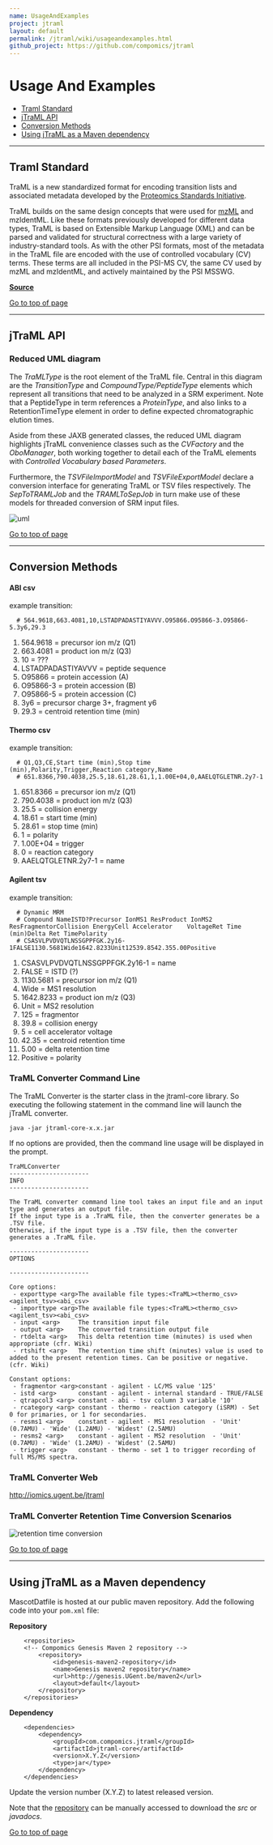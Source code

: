 ```yaml
---
name: UsageAndExamples
project: jtraml
layout: default
permalink: /jtraml/wiki/usageandexamples.html
github_project: https://github.com/compomics/jtraml
---
```


# Usage And Examples

 * [Traml Standard](#traml-standard)
 * [jTraML API](#jtraml-api)
 * [Conversion Methods](#conversion-methods)
 * [Using jTraML as a Maven dependency](#using-jtraml-as-a-maven-dependency)

----

## Traml Standard

TraML is a new standardized format for encoding transition lists and associated metadata developed by the [Proteomics Standards Initiative](http://www.psidev.info/).

TraML builds on the same design concepts that were used for [mzML](http://www.ncbi.nlm.nih.gov/pubmed/20716697) and mzIdentML. Like these formats previously developed for different data types, TraML is based on Extensible Markup Language (XML) and can be parsed and validated for structural correctness with a large variety of industry-standard tools. As with the other PSI formats, most of the metadata in the TraML file are encoded with the use of controlled vocabulary (CV) terms. These terms are all included in the PSI-MS CV, the same CV used by mzML and mzIdentML, and actively maintained by the PSI MSSWG.

[**Source**](http://www.psidev.info/traml)

[Go to top of page](#usage-and-examples)

----

## jTraML API

### Reduced UML diagram

The *TraMLType* is the root element of the TraML file. Central in this diagram are the *TransitionType* and *CompoundType/PeptideType* elements which represent all transitions that need to be analyzed in a SRM experiment. Note that a PeptideType in term references a *ProteinType*, and also links to a RetentionTimeType element in order to define expected chromatographic elution times.

Aside from these JAXB generated classes, the reduced UML diagram highlights jTraML convenience classes such as the *CVFactory* and the *OboManager*, both working together to detail each of the TraML elements with *Controlled Vocabulary based Parameters*.  

Furthermore, the *TSVFileImportModel* and *TSVFileExportModel* declare a conversion interface for generating TraML or TSV files respectively. The *SepToTRAMLJob* and the *TRAMLToSepJob* in turn make use of these models for threaded conversion of SRM input files.

![uml](https://github.com/compomics/jtraml/wiki/images/jtraml_0.2_uml.png)

[Go to top of page](#usage-and-examples)

----

## Conversion Methods

#### ABI csv

example transition:

```
  # 564.9618,663.4081,10,LSTADPADASTIYAVVV.O95866.O95866-3.O95866-5.3y6,29.3
```

  1. 564.9618 = precursor ion m/z (Q1)
  2. 663.4081 = product ion m/z (Q3)
  3. 10 = ???
  4. LSTADPADASTIYAVVV = peptide sequence
  5. O95866 = protein accession (A)
  6. O95866-3 = protein accession (B)
  7. O95866-5 = protein accession (C)
  8. 3y6 = precursor charge 3+, fragment y6
  9. 29.3 = centroid retention time (min)

#### Thermo csv

example transition:

```
  # Q1,Q3,CE,Start time (min),Stop time (min),Polarity,Trigger,Reaction category,Name
  # 651.8366,790.4038,25.5,18.61,28.61,1,1.00E+04,0,AAELQTGLETNR.2y7-1
```

  1. 651.8366 = precursor ion m/z (Q1)
  2. 790.4038 = product ion m/z (Q3)
  3. 25.5 = collision energy
  4. 18.61 = start time (min)
  5. 28.61 = stop time (min)
  6. 1 = polarity
  7. 1.00E+04 = trigger
  8. 0 = reaction category
  9. AAELQTGLETNR.2y7-1 = name

#### Agilent tsv
example transition:

```
  # Dynamic MRM
  # Compound NameISTD?Precursor IonMS1 ResProduct IonMS2 ResFragmentorCollision EnergyCell Accelerator    VoltageRet Time (min)Delta Ret TimePolarity
  # CSASVLPVDVQTLNSSGPPFGK.2y16-1FALSE1130.5681Wide1642.8233Unit12539.8542.355.00Positive
```

  1. CSASVLPVDVQTLNSSGPPFGK.2y16-1 = name
  2. FALSE = ISTD (?)
  3. 1130.5681 = precursor ion m/z (Q1)
  4. Wide = MS1 resolution
  5. 1642.8233 = product ion m/z (Q3)
  6. Unit = MS2 resolution
  7. 125 = fragmentor
  8. 39.8 = collision energy
  9. 5 = cell accelerator voltage
  10. 42.35 = centroid retention time
  11. 5.00 = delta retention time
  12. Positive = polarity
 
### TraML Converter Command Line
The TraML Converter is the starter class in the jtraml-core library.
So executing the following statement in the command line will launch the jTraML converter.

```
java -jar jtraml-core-x.x.jar 
```

If no options are provided, then the command line usage will be displayed in the prompt.

```
TraMLConverter
----------------------
INFO
----------------------

The TraML converter command line tool takes an input file and an input type and generates an output file.
If the input type is a .TraML file, then the converter generates be a .TSV file.
Otherwise, if the input type is a .TSV file, then the converter generates a .TraML file.

----------------------
OPTIONS

----------------------

Core options:
 - exporttype <arg>The available file types:<TraML><thermo_csv><agilent_tsv><abi_csv>
 - importtype <arg>The available file types:<TraML><thermo_csv><agilent_tsv><abi_csv>
 - input <arg>     The transition input file
 - output <arg>    The converted transition output file
 - rtdelta <arg>   This delta retention time (minutes) is used when appropriate (cfr. Wiki)
 - rtshift <arg>   The retention time shift (minutes) value is used to added to the present retention times. Can be positive or negative. (cfr. Wiki)

Constant options:
 - fragmentor <arg>constant - agilent - LC/MS value '125'
 - istd <arg>      constant - agilent - internal standard - TRUE/FALSE
 - qtrapcol3 <arg> constant - abi - tsv column 3 variable '10'
 - rcategory <arg> constant - thermo - reaction category (iSRM) - Set 0 for primaries, or 1 for secondaries.
 - resms1 <arg>    constant - agilent - MS1 resolution  - 'Unit' (0.7AMU) - 'Wide' (1.2AMU) - 'Widest' (2.5AMU)
 - resms2 <arg>    constant - agilent - MS2 resolution  - 'Unit' (0.7AMU) - 'Wide' (1.2AMU) - 'Widest' (2.5AMU)
 - trigger <arg>   constant - thermo - set 1 to trigger recording of full MS/MS spectra.
```

### TraML Converter Web
http://iomics.ugent.be/jtraml

### TraML Converter Retention Time Conversion Scenarios
![retention time conversion](https://github.com/compomics/jtraml/wiki/images/retention_time_conversion_110620.png)

[Go to top of page](#usage-and-examples)

----

## Using jTraML as a Maven dependency
MascotDatfile is hosted at our public maven repository.
Add the following code into your `pom.xml` file:

**Repository**

```
    <repositories>
    <!-- Compomics Genesis Maven 2 repository -->
        <repository>
            <id>genesis-maven2-repository</id>
            <name>Genesis maven2 repository</name>
            <url>http://genesis.UGent.be/maven2</url>
            <layout>default</layout>
        </repository>
    </repositories>
```

**Dependency**

```
    <dependencies>
        <dependency>
            <groupId>com.compomics.jtraml</groupId>
            <artifactId>jtraml-core</artifactId>
            <version>X.Y.Z</version>
            <type>jar</type>
        </dependency>
    </dependencies>
```

Update the version number (X.Y.Z) to latest released version.

Note that the [repository](http://genesis.ugent.be/maven2/com/compomics/mascotdatfile/) can be manually accessed to download the *src* or *javadocs*.

[Go to top of page](#usage-and-examples)